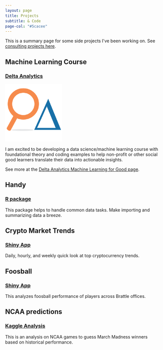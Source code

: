 ```yaml
---
layout: page
title: Projects
subtitle: & Code
page-col: "#5cacee"
---
```


This is a summary page for some side projects I've been working on. See [consulting projects here](/consulting).


## Machine Learning Course
### [Delta Analytics](http://www.deltanalytics.org/)
![Delta](img/logo_delta.png)

I am excited to be developing a data science/machine learning course with foundational theory and coding examples to help non-profit or other social good learners translate their data into actionable insights. 

See more at the [Delta Analytics Machine Learning for Good page](http://www.deltanalytics.org/curriculum.html).

## Handy 
### [R package](/2018-02-26-handy-package/)

This package helps to handle common data tasks. Make importing and summarizing data a breeze. 

## Crypto Market Trends
### [Shiny App](https://kevinrpan.shinyapps.io/coin-market-trends/)

Daily, hourly, and weekly quick look at top cryptocurrency trends.

## Foosball 
### [Shiny App](/2016-11-30-foosball/)

This analyzes foosball performance of players across Brattle offices.

##  NCAA predictions
### [Kaggle Analysis](https://www.kaggle.com/kevinpan/march-madness-elo-rankings)

This is an analysis on NCAA games to guess March Madness winners based on historical performance. 